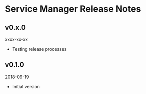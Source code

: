 # Service Manager Release Notes

## v0.x.0
xxxx-xx-xx

* Testing release processes

## v0.1.0
2018-09-19

* Initial version
